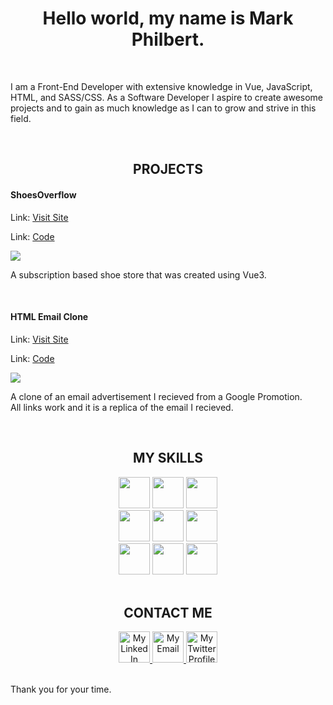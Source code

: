 <h1 align="center">Hello world, my name is Mark Philbert.</h1>

<br>

<p>I am a Front-End Developer with extensive knowledge in Vue, JavaScript, HTML, and SASS/CSS. As a Software Developer I aspire to create awesome projects and to gain as much knowledge as I can to grow and strive in this field.</p>

<br>

<h2 align="center">PROJECTS</h2>

<div>
  
<div>
  
  <h4>ShoesOverflow</h4>
  <p>Link: <a href="https://shoesoverflow.netlify.app/">Visit Site</a></p>
  <p>Link: <a href="https://github.com/Markphilbert/ShoesOverflow">Code</a></p>
  <a href="https://shoesoverflow.netlify.app/">
    <img src="https://user-images.githubusercontent.com/84154978/139313838-df610f7a-a911-4204-b643-0a65c46c06d3.gif" style="max-width:100%;">
  </a>
  <p>A subscription based shoe store that was created using Vue3.</p>
  
</div>
  
<br>
  
<div>
  
  <h4>HTML Email Clone</h4>
  <p>Link: <a href="https://emailcloneproject-markphilbert.netlify.app/">Visit Site</a></p>
  <p>Link: <a href="https://github.com/Markphilbert/HTML-Email">Code</a></p>
  <a href="https://shoesoverflow.netlify.app/">
    <img src="https://user-images.githubusercontent.com/84154978/139313385-ccaff544-6d23-4e91-a36e-a9296fce82a5.gif" style="max-width:100%;">
  </a>
  <p>A clone of an email advertisement I recieved from a Google Promotion.<br>All links work and it is a replica of the email I recieved.</p>
  
</div>
</div>

<br>

<h2 align="center">MY SKILLS</h2>

<div align="center">
  <img src="https://www.vectorlogo.zone/logos/javascript/javascript-icon.svg" height="50" width="50">
  <img src="https://www.vectorlogo.zone/logos/w3_html5/w3_html5-icon.svg" height="50" width="50">
  <img src="https://www.vectorlogo.zone/logos/w3_css/w3_css-icon.svg" height="50"width="50">
  <br>
  <img src="https://www.vectorlogo.zone/logos/vuejs/vuejs-icon.svg" height="50"width="50">
  <img src="https://www.vectorlogo.zone/logos/sass-lang/sass-lang-icon.svg" height="50" width="50">
  <img src="https://www.vectorlogo.zone/logos/figma/figma-icon.svg" height="50" width="50">
  <br>
  <img src="https://www.vectorlogo.zone/logos/getbootstrap/getbootstrap-icon.svg" height="50" width="50">
  <img src="https://www.vectorlogo.zone/logos/github/github-icon.svg" height="50" width="50">
  <img src="https://www.vectorlogo.zone/logos/netlify/netlify-icon.svg" height="50" width="50">
</div>

<br>

<h2 align="center">CONTACT ME</h2>
<div align="center">
  <a href="https://www.linkedin.com/in/mark-philbert/">
    <img src="https://www.vectorlogo.zone/logos/linkedin/linkedin-icon.svg" alt="My LinkedIn Profile" height="50" width="50">
  </a>

  <a href="mailto:markadrianphilbert91@gmail.com">
    <img src="https://www.vectorlogo.zone/logos/gmail/gmail-tile.svg" alt="My Email" height="50" width="50">
  </a>
  
  <a href="https://twitter.com/lvl0dev">
    <img src="https://www.vectorlogo.zone/logos/twitter/twitter-tile.svg" alt="My Twitter Profile" height="50" width="50">
  </a>
</div>

<br>

<p>Thank you for your time.</p>

<br>
